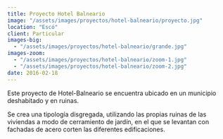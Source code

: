 ```yaml
---
title: Proyecto Hotel Balneario
image: "/assets/images/proyectos/hotel-balneario/proyecto.jpg"
location: "Escó"
client: Particular
images-big:
  - "/assets/images/proyectos/hotel-balneario/grande.jpg"
images-zoom:
  - "/assets/images/proyectos/hotel-balneario/zoom-1.jpg"
  - "/assets/images/proyectos/hotel-balneario/zoom-2.jpg"
date: 2016-02-18
---
```

Este proyecto de Hotel-Balneario se encuentra ubicado en un municipio
deshabitado y en ruinas.

Se crea una tipología disgregada, utilizando las
propias ruinas de las viviendas a modo de cerramiento de jardín, en el que se
levantan con fachadas de acero corten las diferentes edificaciones.
